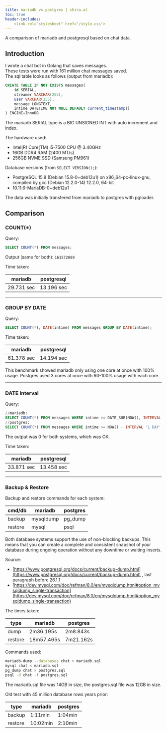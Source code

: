 ```yaml
---
title: mariadb vs postgres | shira.at
toc: true
header-includes:
    <link rel="stylesheet" href="/style.css">
---
```



A comparison of mariadb and postgresql based on chat data.

## Introduction

I wrote a chat bot in Golang that saves messages.  
These tests were run with 161 million chat messages saved.  
The sql table looks as follows (output from mariadb):

```sql
CREATE TABLE IF NOT EXISTS messages(
    id SERIAL,
    streamer VARCHAR(255),
    user VARCHAR(255),
    message LONGTEXT,
    intime DATETIME NOT NULL DEFAULT current_timestamp()
) ENGINE=InnoDB
```

The mariadb SERIAL type is a BIG UNSIGNED INT with auto increment and index.

The hardware used: 

 - Intel(R) Core(TM) i5-7500 CPU @ 3.40GHz
 - 16GB DDR4 RAM (2400 MT/s)
 - 256GB NVME SSD (Samsung PM961)

Database versions (from `SELECT VERSION();`):

 - PostgreSQL 15.8 (Debian 15.8-0+deb12u1) on x86_64-pc-linux-gnu, compiled by gcc (Debian 12.2.0-14) 12.2.0, 64-bit
 - 10.11.6-MariaDB-0+deb12u1

The data was initially transfered from mariadb to postgres with pgloader.


## Comparison

### COUNT(*)

Query:  
```sql
SELECT COUNT(*) FROM messages;
```

Output (same for both): `161572889`

Time taken:

| mariadb    | postgresql |
|------------|------------|
| 29.731 sec | 13.196 sec |

---

### GROUP BY DATE

Query:  
```sql
SELECT COUNT(*), DATE(intime) FROM messages GROUP BY DATE(intime);
```

Time taken:

| mariadb    | postgresql |
|------------|------------|
| 61.378 sec | 14.194 sec |


This benchmark showed mariadb only using one core at once with 100% usage. Postgres used 3 cores at once with 60-100% usage with each core.

---

### DATE Interval

Query:  
```sql
//mariadb:
SELECT COUNT(*) FROM messages WHERE intime >= DATE_SUB(NOW(), INTERVAL 1 DAY);
//postgres:
SELECT COUNT(*) FROM messages WHERE intime >= NOW() - INTERVAL '1 DAY';
```

The output was 0 for both systems, which was OK.

Time taken:

| mariadb    | postgresql |
|------------|------------|
| 33.871 sec | 13.458 sec |

---

### Backup & Restore

Backup and restore commands for each system:

| cmd/db  | mariadb   | postgres |
|---------|-----------|----------|
| backup  | mysqldump | pg_dump  |
| restore | mysql     | psql     |

Both database systems support the use of non-blocking backups. This means that you can create a complete and consistent snapshot of your database during ongoing operation without any downtime or waiting inserts.

Source:  

 - [https://www.postgresql.org/docs/current/backup-dump.html](https://www.postgresql.org/docs/current/backup-dump.html) , last paragraph before 26.1.1  
 - [https://dev.mysql.com/doc/refman/8.0/en/mysqldump.html#option_mysqldump_single-transaction](https://dev.mysql.com/doc/refman/8.0/en/mysqldump.html#option_mysqldump_single-transaction)  

The times taken:

| type    | mariadb    | postgres  |
|---------|------------|-----------|
| dump    | 2m36.195s  | 2m8.843s  |
| restore | 18m57.465s | 7m21.162s |

Commands used:

```bash
mariadb-dump --databases chat > mariadb.sql
mysql chat < mariadb.sql
pg_dump chat > postgres.sql
psql -d chat -f postgres.sql
```

The mariadb.sql file was 14GB in size, the postgres.sql file was 12GB in size.

Old test with 45 million database rows years prior:

| type    | mariadb   | postgres |
|---------|-----------|----------|
| backup  | 1:11min   | 1:04min  |
| restore | 10:02min  | 2:10min  |


